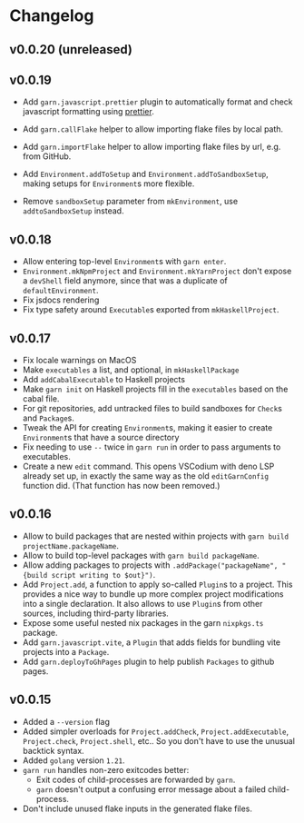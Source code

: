 # Changelog

## v0.0.20 (unreleased)

## v0.0.19

- Add `garn.javascript.prettier` plugin to automatically format and check
  javascript formatting using [prettier](https://prettier.io/).
- Add `garn.callFlake` helper to allow importing flake files by local path.
- Add `garn.importFlake` helper to allow importing flake files by url, e.g. from GitHub.

- Add `Environment.addToSetup` and `Environment.addToSandboxSetup`, making setups for `Environment`s more flexible.
- Remove `sandboxSetup` parameter from `mkEnvironment`, use `addtoSandboxSetup` instead.

## v0.0.18

- Allow entering top-level `Environment`s with `garn enter`.
- `Environment.mkNpmProject` and `Environment.mkYarnProject` don't expose a
  `devShell` field anymore, since that was a duplicate of `defaultEnvironment`.
- Fix jsdocs rendering
- Fix type safety around `Executable`s exported from `mkHaskellProject`.

## v0.0.17

- Fix locale warnings on MacOS
- Make `executables` a list, and optional, in `mkHaskellPackage`
- Add `addCabalExecutable` to Haskell projects
- Make `garn init` on Haskell projects fill in the `executables` based on the cabal file.
- For git repositories, add untracked files to build sandboxes for `Check`s and
  `Package`s.
- Tweak the API for creating `Environment`s, making it easier to create
  `Environment`s that have a source directory
- Fix needing to use `--` twice in `garn run` in order to pass arguments to
  executables.
- Create a new `edit` command. This opens VSCodium with deno LSP already set up,
  in exactly the same way as the old `editGarnConfig` function did. (That
  function has now been removed.)

## v0.0.16

- Allow to build packages that are nested within projects with `garn build projectName.packageName`.
- Allow to build top-level packages with `garn build packageName`.
- Allow adding packages to projects with `.addPackage("packageName", "{build script writing to $out}")`.
- Add `Project.add`, a function to apply so-called `Plugin`s to a project. This
  provides a nice way to bundle up more complex project modifications into a
  single declaration. It also allows to use `Plugin`s from other sources,
  including third-party libraries.
- Expose some useful nested nix packages in the garn `nixpkgs.ts` package.
- Add `garn.javascript.vite`, a `Plugin` that adds fields for bundling vite projects into a `Package`.
- Add `garn.deployToGhPages` plugin to help publish `Packages` to github pages.

## v0.0.15

- Added a `--version` flag
- Added simpler overloads for `Project.addCheck`, `Project.addExecutable`,
  `Project.check`, `Project.shell`, etc.. So you don't have to use the unusual
  backtick syntax.
- Added `golang` version `1.21`.
- `garn run` handles non-zero exitcodes better:
  - Exit codes of child-processes are forwarded by `garn`.
  - `garn` doesn't output a confusing error message about a failed child-process.
- Don't include unused flake inputs in the generated flake files.
